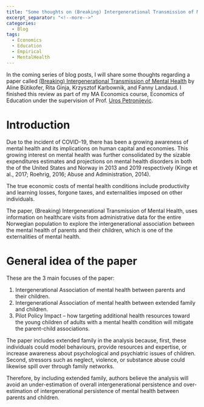 ```yaml
---
title: "Some thoughts on (Breaking) Intergenerational Transmission of Mental Health [1]"
excerpt_separator: "<!--more-->"
categories:
  - Blog
tags:
  - Economics
  - Education
  - Empirical
  - MentalHealth
---
```


In the coming series of blog posts, I will share some thoughts regarding a paper called [(Breaking) Intergenerational Transmission of Mental Health](https://www.nber.org/papers/w31446) by Aline Bütikofer, Rita Ginja, Krzysztof Karbownik, and Fanny Landaud. I finished this review as part of my MA Economics course, Economics of Education under the supervision of Prof. [Uros Petronijevic](https://sites.google.com/site/upetronijevic/home?authuser=0).

# Introduction

Due to the incident of COVID-19, there has been a growing awareness of mental health and its implications on human capital and economies. This growing interest on mental health was further consolidated by the sizable expenditures estimates and projections on mental health disorders in both the of the United States and Norway in 2013 and 2019 respectively (Kinge et al., 2017; Roehrig, 2016; Abuse and Administration, 2014).

The true economic costs of mental health conditions include productivity and learning losses, forgone taxes, and externalities imposed on other individuals. 

The paper, (Breaking) Intergenerational Transmission of Mental Health, uses information on healthcare visits from administrative data for the entire Norwegian population to explore the intergenerational association between the mental health of parents and their children, which is one of the externalities of mental health.

# General idea of the paper

These are the 3 main focuses of the paper:

1. Intergenerational Association of mental health between parents and their children.
2. Intergenerational Association of mental health between extended family and children.
3. Pilot Policy Impact – how targeting additional health resources toward the young children of adults with a mental health condition will mitigate the parent-child associations.

The paper includes extended family in the analysis because, first, these individuals could model behaviours, provide resources and expertise, or increase awareness about psychological and psychiatric issues of children. Second, stressors such as neglect, violence, or substance abuse could likewise spill over through family networks.

Therefore, by including extended family, authors believe the analysis will avoid an under-estimation of overall intergenerational persistence and over-estimation of intergenerational persistence of mental health between parents and children.